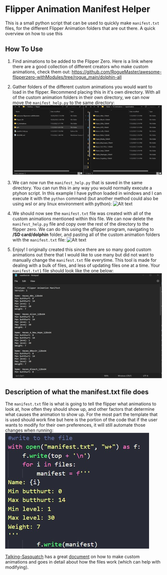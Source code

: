 # Flipper Animation Manifest Helper
This is a small python script that can be used to quickly make `manifest.txt` files, for the different Flipper Animation folders that are out there. A quick overview on how to use this


## How To Use
1. Find animations to be added to the Flipper Zero. Here is a link where there are a good collection of different creators who make custom animations, check them out: https://github.com/RogueMaster/awesome-flipperzero-withModules/tree/rogue_main/dolphin-all

2. Gather folders of the different custom animations you would want to load in the flipper. Recommend placing this in it's own directory. With all of the custom animation folders in their own directory, we can now move the `manifest_help.py` to the same directory:
![Alt text](/gifs/save2folder.gif)

3. We can now run the `manifest_help.py` that is saved in the same directory. You can run this in any way you would normally execute a ptyhon script. In this example I have python loaded in windows and I can execute it with the `python` command (but another method could also be using wsl or any linux environment with python):
![Alt text](/gifs/pythonexecute_censor.gif)

4. We should now see the `manifest.txt` file was created with all of the custom animations mentioned within this file. We can now delete the `manifest_help.py` file and copy over the rest of the directory to the flipper zero. We can do this using the qflipper program, navigating to **/SD card/dolphin** folder, and pasting all of the custom animation folders with the `manifest.txt` file: 
![Alt text](/gifs/save2flipper.gif)

5. Enjoy! I originally created this since there are so many good custom animations out there that I would like to use many but did not want to manually change the `manifest.txt` file everytime. This tool is made for dealing with a bulk of files, and less of updating files one at a time. Your `manifest.txt1` file should look like the one below:
![Alt text](/gifs/manifesttxt.jpg)

## Description of what the manifest.txt file does
The `manifest.txt` file is what is going to tell the flipper what animations to look at, how often they should show up, and other factors that determine what causes the animation to show up. For the most part the template that is used should work fine but here is the portion of the code that if the user wants to modify for their own preferences, it will still automate those changes when running:
![Alt text](/gifs/template_change.jpg)

[Talking-Sasquatch](https://github.com/skizzophrenic/Talking-Sasquach) has a great [document](https://docs.google.com/document/d/e/2PACX-1vR_nZRakD6iwJVQS8Pf4y7Wm4klcucrC7EKVO8m_DQV63To7e-alqD0yaoO3sTygjcChfcRo80Hdeet/pub) on how to make custom animations and goes in detail about how the files work (which can help with modifying).
